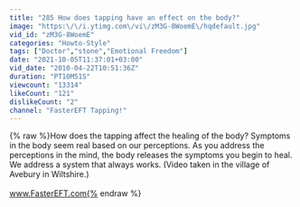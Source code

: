 ```yaml
---
title: "285 How does tapping have an effect on the body?"
image: "https:\/\/i.ytimg.com\/vi\/zM3G-8WoemE\/hqdefault.jpg"
vid_id: "zM3G-8WoemE"
categories: "Howto-Style"
tags: ["Doctor","stone","Emotional Freedom"]
date: "2021-10-05T11:37:01+03:00"
vid_date: "2010-04-22T10:51:36Z"
duration: "PT10M51S"
viewcount: "13314"
likeCount: "121"
dislikeCount: "2"
channel: "FasterEFT Tapping!"
---
```

{% raw %}How does the tapping affect the healing of the body? Symptoms in the body seem real based on our perceptions. As you address the perceptions in the mind, the body releases the symptoms you begin to heal. We address a system that always works. (Video taken in the village of Avebury in Wiltshire.)<br /><br />www.FasterEFT.com{% endraw %}
